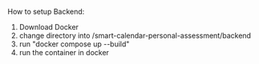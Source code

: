 How to setup Backend:
1) Download Docker
2) change directory into /smart-calendar-personal-assessment/backend
3) run "docker compose up --build"
4) run the container in docker
